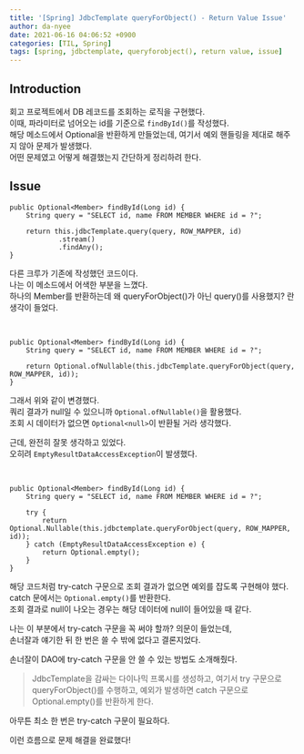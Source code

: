```yaml
---
title: '[Spring] JdbcTemplate queryForObject() - Return Value Issue'
author: da-nyee
date: 2021-06-16 04:06:52 +0900
categories: [TIL, Spring]
tags: [spring, jdbctemplate, queryforobject(), return value, issue]
---
```


## Introduction

회고 프로젝트에서 DB 레코드를 조회하는 로직을 구현했다.<br/>
이때, 파라미터로 넘어오는 id를 기준으로 `findById()`를 작성했다.<br/>
해당 메소드에서 Optional을 반환하게 만들었는데, 여기서 예외 핸들링을 제대로 해주지 않아 문제가 발생했다.<br/>
어떤 문제였고 어떻게 해결했는지 간단하게 정리하려 한다.<br/>

## Issue

```
public Optional<Member> findById(Long id) {
    String query = "SELECT id, name FROM MEMBER WHERE id = ?";

    return this.jdbcTemplate.query(query, ROW_MAPPER, id)
            .stream()
            .findAny();
}
```

다른 크루가 기존에 작성했던 코드이다.<br/>
나는 이 메소드에서 어색한 부분을 느꼈다.<br/>
하나의 Member를 반환하는데 왜 queryForObject()가 아닌 query()를 사용했지? 란 생각이 들었다.<br/>

<br/>

```
public Optional<Member> findById(Long id) {
    String query = "SELECT id, name FROM MEMBER WHERE id = ?";

    return Optional.ofNullable(this.jdbcTemplate.queryForObject(query, ROW_MAPPER, id));
}
```

그래서 위와 같이 변경했다.<br/>
쿼리 결과가 null일 수 있으니까 `Optional.ofNullable()`을 활용했다.<br/>
조회 시 데이터가 없으면 `Optional<null>`이 반환될 거라 생각했다.<br/>

근데, 완전히 잘못 생각하고 있었다.<br/>
오히려 `EmptyResultDataAccessException`이 발생했다.<br/>

<br/>

```
public Optional<Member> findById(Long id) {
    String query = "SELECT id, name FROM MEMBER WHERE id = ?";

    try {
        return Optional.Nullable(this.jdbctemplate.queryForObject(query, ROW_MAPPER, id));
    } catch (EmptyResultDataAccessException e) {
        return Optional.empty();
    }
}
```

해당 코드처럼 try-catch 구문으로 조회 결과가 없으면 예외를 잡도록 구현해야 했다.<br/>
catch 문에서는 `Optional.empty()`를 반환한다.<br/>
조회 결과로 null이 나오는 경우는 해당 데이터에 null이 들어있을 때 같다.<br/>

나는 이 부분에서 try-catch 구문을 꼭 써야 할까? 의문이 들었는데,<br/>
손너잘과 얘기한 뒤 한 번은 쓸 수 밖에 없다고 결론지었다.<br/>

손너잘이 DAO에 try-catch 구문을 안 쓸 수 있는 방법도 소개해줬다.<br/>

> JdbcTemplate을 감싸는 다이나믹 프록시를 생성하고, 여기서 try 구문으로 queryForObject()를 수행하고, 예외가 발생하면 catch 구문으로 Optional.empty()를 반환하게 한다.<br/>

아무튼 최소 한 번은 try-catch 구문이 필요하다.<br/>

이런 흐름으로 문제 해결을 완료했다!<br/>